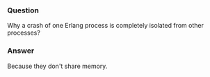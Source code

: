 ### Question
Why a crash of one Erlang process is completely isolated from other
processes?


### Answer
Because they don\'t share memory.


